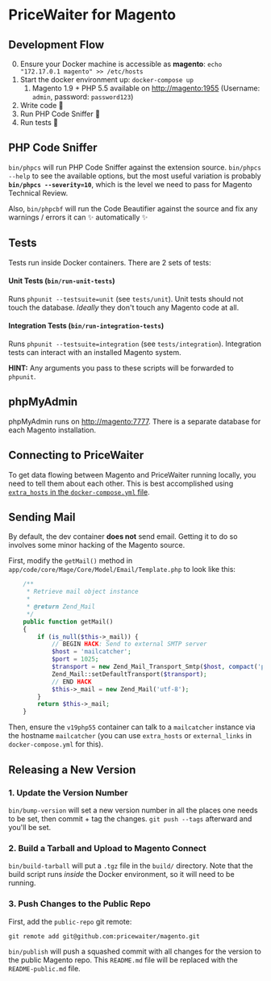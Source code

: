 # PriceWaiter for Magento

## Development Flow

0. Ensure your Docker machine is accessible as **magento**: `echo "172.17.0.1 magento" >> /etc/hosts`
1. Start the docker environment up: `docker-compose up`
    1. Magento 1.9 + PHP 5.5 available on [http://magento:1955](http://magento:1955) (Username: `admin`, password: `password123`)
2. Write code :saxophone:
3. Run PHP Code Sniffer :nose:
4. Run tests :tada:

## PHP Code Sniffer

`bin/phpcs` will run PHP Code Sniffer against the extension source. `bin/phpcs --help` to see the available options, but the most useful variation is probably **`bin/phpcs --severity=10`**, which is the level we need to pass for Magento Technical Review.

Also, `bin/phpcbf` will run the Code Beautifier against the source and fix any warnings / errors it can :sparkles: automatically :sparkles:

## Tests

Tests run inside Docker containers. There are 2 sets of tests:

#### Unit Tests (`bin/run-unit-tests`)

Runs `phpunit --testsuite=unit` (see `tests/unit`). Unit tests should not touch the database. *Ideally* they don't touch any Magento code at all.

#### Integration Tests (`bin/run-integration-tests`)

Runs `phpunit --testsuite=integration` (see `tests/integration`). Integration tests can interact with an installed Magento system.

**HINT:** Any arguments you pass to these scripts will be forwarded to `phpunit`.

## phpMyAdmin

phpMyAdmin runs on [http://magento:7777](http://magento:7777). There is a separate database for each Magento installation.

## Connecting to PriceWaiter

To get data flowing between Magento and PriceWaiter running locally, you need to tell them about each other. This is best accomplished using [`extra_hosts` in the `docker-compose.yml` file](https://docs.docker.com/compose/compose-file/#extra-hosts).

## Sending Mail

By default, the dev container **does not** send email. Getting it to do so involves some minor hacking of the Magento source.

First, modify the `getMail()` method in `app/code/core/Mage/Core/Model/Email/Template.php` to look like this:

```php
    /**
     * Retrieve mail object instance
     *
     * @return Zend_Mail
     */
    public function getMail()
    {
        if (is_null($this->_mail)) {
            // BEGIN HACK: Send to external SMTP server
            $host = 'mailcatcher';
            $port = 1025;
            $transport = new Zend_Mail_Transport_Smtp($host, compact('port'));
            Zend_Mail::setDefaultTransport($transport);
            // END HACK
            $this->_mail = new Zend_Mail('utf-8');
        }
        return $this->_mail;
    }
```

Then, ensure the `v19php55` container can talk to a `mailcatcher` instance via the hostname `mailcatcher`
(you can use `extra_hosts` or `external_links` in `docker-compose.yml` for this).

## Releasing a New Version

### 1. Update the Version Number

`bin/bump-version` will set a new version number in all the places one needs to be set, then commit + tag the changes. `git push --tags` afterward and you'll be set.

### 2. Build a Tarball and Upload to Magento Connect

`bin/build-tarball` will put a `.tgz` file in the `build/` directory. Note that the build script runs *inside* the Docker environment, so it will need to be running.

### 3. Push Changes to the Public Repo

First, add the `public-repo` git remote:

`git remote add git@github.com:pricewaiter/magento.git`

`bin/publish` will push a squashed commit with all changes for the version to the public Magento repo.
This `README.md` file will be replaced with the `README-public.md` file.
